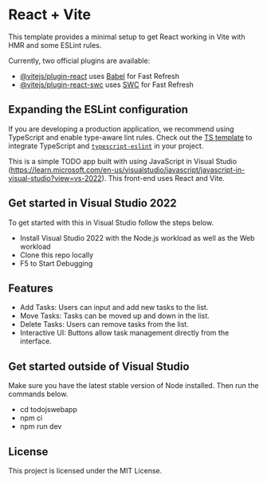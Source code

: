 # React + Vite

This template provides a minimal setup to get React working in Vite with HMR and some ESLint rules.

Currently, two official plugins are available:

- [@vitejs/plugin-react](https://github.com/vitejs/vite-plugin-react/blob/main/packages/plugin-react/README.md) uses [Babel](https://babeljs.io/) for Fast Refresh
- [@vitejs/plugin-react-swc](https://github.com/vitejs/vite-plugin-react-swc) uses [SWC](https://swc.rs/) for Fast Refresh

## Expanding the ESLint configuration

If you are developing a production application, we recommend using TypeScript and enable type-aware lint rules. Check out the [TS template](https://github.com/vitejs/vite/tree/main/packages/create-vite/template-react-ts) to integrate TypeScript and [`typescript-eslint`](https://typescript-eslint.io) in your project.

This is a simple TODO app built with using JavaScript in Visual Studio (https://learn.microsoft.com/en-us/visualstudio/javascript/javascript-in-visual-studio?view=vs-2022). This front-end uses React and Vite.

## Get started in Visual Studio 2022
To get started with this in Visual Studio follow the steps below.

- Install Visual Studio 2022 with the Node.js workload as well as the Web workload
- Clone this repo locally
- F5 to Start Debugging
## Features
- Add Tasks: Users can input and add new tasks to the list.
- Move Tasks: Tasks can be moved up and down in the list.
- Delete Tasks: Users can remove tasks from the list.
- Interactive UI: Buttons allow task management directly from the interface.

## Get started outside of Visual Studio
Make sure you have the latest stable version of Node installed. Then run the commands below.

- cd todojswebapp
- npm ci
- npm run dev  
## License
This project is licensed under the MIT License.
